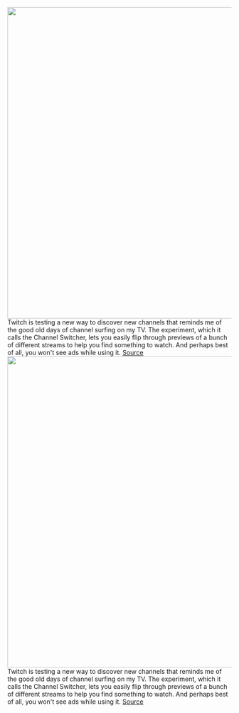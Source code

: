<img src='https://cdn.vox-cdn.com/thumbor/OwW5vh6_saRpaCwVpkXnaDlrDGs=/0x0:2040x1360/1200x800/filters:focal(857x517:1183x843)/cdn.vox-cdn.com/uploads/chorus_image/image/71039200/acastro_190812_1777_twitch_0002.0.0.jpg' width='700px' /><br/>
Twitch is testing a new way to discover new channels that reminds me of the good old days of channel surfing on my TV. The experiment, which it calls the Channel Switcher, lets you easily flip through previews of a bunch of different streams to help you find something to watch. And perhaps best of all, you won't see ads while using it.
<a href='https://www.theverge.com/2022/7/1/23191626/twitch-channel-switcher-test-experiment'> Source <a/><img src='https://cdn.vox-cdn.com/thumbor/OwW5vh6_saRpaCwVpkXnaDlrDGs=/0x0:2040x1360/1200x800/filters:focal(857x517:1183x843)/cdn.vox-cdn.com/uploads/chorus_image/image/71039200/acastro_190812_1777_twitch_0002.0.0.jpg' width='700px' /><br/>
Twitch is testing a new way to discover new channels that reminds me of the good old days of channel surfing on my TV. The experiment, which it calls the Channel Switcher, lets you easily flip through previews of a bunch of different streams to help you find something to watch. And perhaps best of all, you won't see ads while using it.
<a href='https://www.theverge.com/2022/7/1/23191626/twitch-channel-switcher-test-experiment'> Source <a/>
